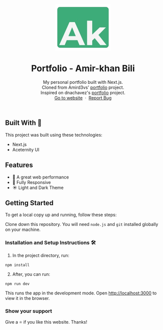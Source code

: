 <h1 align="center">
  <div align="center">
    <img alt="AK Bili logo" src="./public/favicon.png" height="150px" width="auto"/>
  </div>
  <br/>
  Portfolio - Amir-khan Bili
</h1>
<p align="center">
    My personal portfolio built with Next.js.
    <br />
    Cloned from Amird3vs' <a href="https://github.com/Amird3vs/portfolio">portfolio</a> project.
    <br />
    Inspired on dnachavez's <a href="https://github.com/dnachavez/portfolio">portfolio</a> project.
    <br />
    <a href="https://amirdevs.vercel.app/" target="_blank">Go to website</a>&nbsp;
    ·
    &nbsp;<a href="https://github.com/Amird3vs/portfolio/issues">Report Bug</a>
  </p>
<br/>

## Built With 🚀

This project was built using these technologies:

- Next.js
- Aceternity UI

## Features

- 🚀 A great web performance
- 📱 Fully Responsive
- ☀️ Light and Dark Theme

## Getting Started

To get a local copy up and running, follow these steps:

Clone down this repository. You will need `node.js` and `git` installed globally on your machine.

### Installation and Setup Instructions 🛠

1. In the project directory, run:

```
npm install
```

2. After, you can run:

```
npm run dev
```

This runs the app in the development mode.
Open [http://localhost:3000](http://localhost:3000) to view it in the browser.

### Show your support

Give a ⭐ if you like this website. Thanks!
